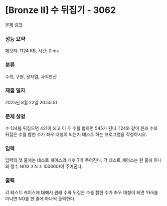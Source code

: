 # [Bronze II] 수 뒤집기 - 3062 

[문제 링크](https://www.acmicpc.net/problem/3062) 

### 성능 요약

메모리: 1124 KB, 시간: 0 ms

### 분류

수학, 구현, 문자열, 사칙연산

### 제출 일자

2025년 8월 22일 20:50:51

### 문제 설명

<p>수 124를 뒤집으면 421이 되고 이 두 수를 합하면 545가 된다. 124와 같이 원래 수와 뒤집은 수를 합한 수가 좌우 대칭이 되는지 테스트 하는 프로그램을 작성하시오.</p>

### 입력 

 <p>입력의 첫 줄에는 테스트 케이스의 개수 T가 주어진다. 각 테스트 케이스는 한 줄에 하나의 정수 N(10 ≤ N ≤ 100000)이 주어진다.</p>

### 출력 

 <p>각 테스트 케이스에 대해서 원래 수와 뒤집은 수를 합한 수가 좌우 대칭이 되면 YES를 아니면 NO를 한 줄에 하나씩 출력한다.</p>

